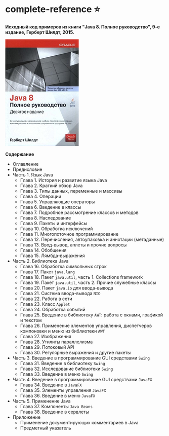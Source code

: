 # complete-reference  :star:

**Исходный код примеров из книги "Java 8. Полное руководство", 9-е издание, Герберт Шилдт, 2015.**

![complete-reference](cover.jpg "Java: The Complete Reference, Ninth Edition, by Herbert Schildt")

**Содержание**

* Оглавление
* Предисловие
* Часть 1. Язык Java
  * Глава 1. История и развитие языка Java
  * Глава 2. Краткий обзор Java
  * Глава 3. Типы данных, переменные и массивы
  * Глава 4. Операции
  * Глава 5. Управляющие операторы
  * Глава 6. Введение в классы
  * Глава 7. Подробное рассмотрение классов и методов
  * Глава 8. Наследование
  * Глава 9. Пакеты и интерфейсы
  * Глава 10. Обработка исключений
  * Глава 11. Многопоточное программирование
  * Глава 12. Перечисления, автоупаковка и аннотации (метаданные)
  * Глава 13. Ввод-вывод, аплеты и прочие вопросы
  * Глава 14. Обобщения
  * Глава 15. Лямбда-выражения
* Часть 2. Библиотека Java
  * Глава 16. Обработка символьных строк
  * Глава 17. Пакет `java.lang`
  * Глава 18. Пакет `java.util`, часть 1. Collections framework
  * Глава 19. Пакет `java.util`, часть 2. Прочие служебные классы
  * Глава 20. Пакет `java.io` для ввода-вывода
  * Глава 21. Система ввода-вывода `NIO`
  * Глава 22. Работа в сети
  * Глава 23. Класс `Applet`
  * Глава 24. Обработка событий
  * Глава 25. Введение в библиотеку `AWT`: работа с окнами, графикой и текстом
  * Глава 26. Применение элементов управления, диспетчеров компоновки и меню из библиотеки `AWT`
  * Глава 27. Изображения
  * Глава 28. Утилиты параллелизма
  * Глава 29. Потоковый API
  * Глава 30. Регулярные выражения и другие пакеты
* Часть 3. Введение в программирование GUI средствами `Swing`
  * Глава 31. Введение в библиотеку `Swing`
  * Глава 32. Исследование библиотеки `Swing`
  * Глава 33. Введение в меню `Swing`
* Часть 4. Введение в программирование GUI средствами `JavaFX`
  * Глава 34. Введение в `JavaFX`
  * Глава 35. Элементы управления `JavaFX`
  * Глава 36. Введение в меню `JavaFX`
* Часть 5. Применение Java
  * Глава 37. Компоненты `Java Beans`
  * Глава 38. Введение в сервлеты
* Приложение
  * Применение документирующих комментариев в Java
  * Предметный указатель

